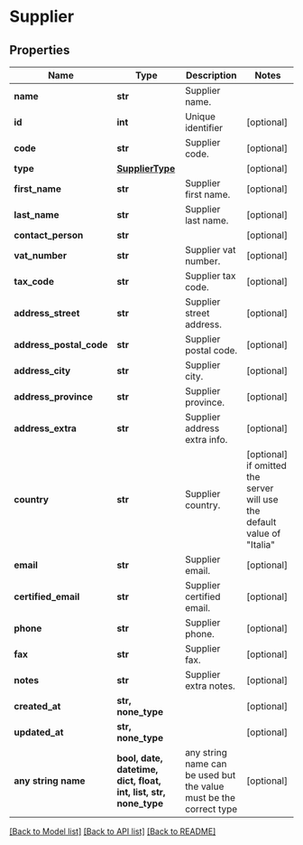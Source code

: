 # Supplier



## Properties
Name | Type | Description | Notes
------------ | ------------- | ------------- | -------------
**name** | **str** | Supplier name. | 
**id** | **int** | Unique identifier | [optional] 
**code** | **str** | Supplier code. | [optional] 
**type** | [**SupplierType**](SupplierType.md) |  | [optional] 
**first_name** | **str** | Supplier first name. | [optional] 
**last_name** | **str** | Supplier last name. | [optional] 
**contact_person** | **str** |  | [optional] 
**vat_number** | **str** | Supplier vat number. | [optional] 
**tax_code** | **str** | Supplier tax code. | [optional] 
**address_street** | **str** | Supplier street address. | [optional] 
**address_postal_code** | **str** | Supplier postal code. | [optional] 
**address_city** | **str** | Supplier city. | [optional] 
**address_province** | **str** | Supplier province. | [optional] 
**address_extra** | **str** | Supplier address extra info. | [optional] 
**country** | **str** | Supplier country. | [optional]  if omitted the server will use the default value of "Italia"
**email** | **str** | Supplier email. | [optional] 
**certified_email** | **str** | Supplier certified email. | [optional] 
**phone** | **str** | Supplier phone. | [optional] 
**fax** | **str** | Supplier fax. | [optional] 
**notes** | **str** | Supplier extra notes. | [optional] 
**created_at** | **str, none_type** |  | [optional] 
**updated_at** | **str, none_type** |  | [optional] 
**any string name** | **bool, date, datetime, dict, float, int, list, str, none_type** | any string name can be used but the value must be the correct type | [optional]

[[Back to Model list]](../README.md#documentation-for-models) [[Back to API list]](../README.md#documentation-for-api-endpoints) [[Back to README]](../README.md)


